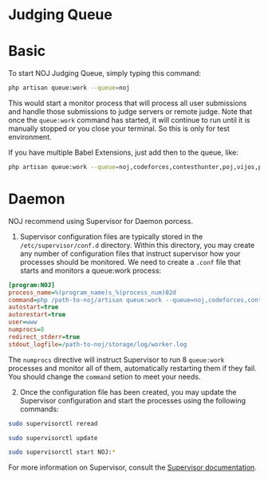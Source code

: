 # Judging Queue

# Basic

To start NOJ Judging Queue, simply typing this command:
```bash
php artisan queue:work --queue=noj
```
This would start a monitor process that will process all user submissions and handle those submissions to judge servers or remote judge. Note that once the `queue:work` command has started, it will continue to run until it is manually stopped or you close your terminal. So this is only for test environment.

If you have multiple Babel Extensions, just add then to the queue, like:
```bash
php artisan queue:work --queue=noj,codeforces,contesthunter,poj,vijos,pta,uva,hdu,uvalive
```

# Daemon

NOJ recommend using Supervisor for Daemon porcess.

1. Supervisor configuration files are typically stored in the `/etc/supervisor/conf.d` directory. Within this directory, you may create any number of configuration files that instruct supervisor how your processes should be monitored. We need to create a `.conf` file that starts and monitors a queue:work process:

```ini
[program:NOJ]
process_name=%(program_name)s_%(process_num)02d
command=php /path-to-noj/artisan queue:work --queue=noj,codeforces,contesthunter,poj,vijos,pta,uva,hdu,uvalive
autostart=true
autorestart=true
user=www
numprocs=8
redirect_stderr=true
stdout_logfile=/path-to-noj/storage/log/worker.log
```

The `numprocs` directive will instruct Supervisor to run 8 `queue:work` processes and monitor all of them, automatically restarting them if they fail. You should change the `command` setion to meet your needs.

2. Once the configuration file has been created, you may update the Supervisor configuration and start the processes using the following commands:

```bash
sudo supervisorctl reread

sudo supervisorctl update

sudo supervisorctl start NOJ:*
```

For more information on Supervisor, consult the [Supervisor documentation](http://supervisord.org/index.html).